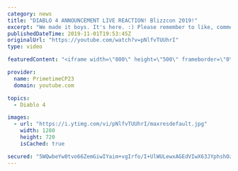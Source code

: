 ```yaml
---
category: news
title: "DIABLO 4 ANNOUNCEMENT LIVE REACTION! Blizzcon 2019!"
excerpt: "We made it boys. It's here. :) Please remember to like, comment, share, and of course subscribe for more content. Follow me at: Twitch.tv/PrimetimeCP23 Twitter ..."
publishedDateTime: 2019-11-01T19:53:45Z
originalUrl: "https://youtube.com/watch?v=pNlfvTUUhrI"
type: video

featuredContent: "<iframe width=\"800\" height=\"500\" frameborder=\"0\" src=\"https://www.youtube.com/embed/pNlfvTUUhrI\" allow=\"accelerometer; autoplay; encrypted-media; gyroscope; picture-in-picture\" allowfullscreen></iframe>"

provider:
  name: PrimetimeCP23
  domain: youtube.com

topics:
  - Diablo 4

images:
  - url: "https://i.ytimg.com/vi/pNlfvTUUhrI/maxresdefault.jpg"
    width: 1280
    height: 720
    isCached: true

secured: "5WQwbeYw0tvo66ZemGiwIYaim+vgIrfo/I+UlWULewxAGEdVIwX63JYphshOzsvHMS+rsuU/e7fXmlRxP9apLdGXuOTBz8I+PYxND7z8jRF+TZj/FevFTxr211OOgynowoDHU6EC5SMU74ExtI2vgwMgQx0RXq0M3gosu8ZTWbbVHoMpM8TJfaIbv+b26lvqXvrBqNN5jXBNSbCJwgO+Rjaujyo+ObWYTU3rxWZwbb4pzppjFnyNe15b5dEiTQmMyulGal6m1zEAAtijM7jg2UrYzc862qa1PN9XvrdmJ29fCN39g3dcaARC7ITwZqYINMaQ1zfC96UhN/k9jflnXLCu9y51FHfe0s5O8oNsnBDaBsDoRVxlJTCRVKd94FyeJErhvJpMgl3w8dpbRoyUn6EyGIAafo1MlaxP9rp0qlEnovURpwlNH01Jkm+A4Pnq;J1cX2KTQb/N/WECxUJA18Q=="
---
```



